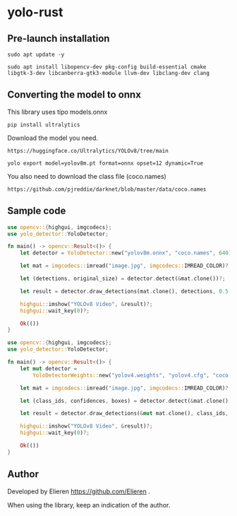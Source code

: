 # yolo-rust

## Pre-launch installation
```
sudo apt update -y
```
```
sudo apt install libopencv-dev pkg-config build-essential cmake libgtk-3-dev libcanberra-gtk3-module llvm-dev libclang-dev clang
```

## Converting the model to onnx
This library uses tipo models.onnx

```
pip install ultralytics
```
Download the model you need.
```
https://huggingface.co/Ultralytics/YOLOv8/tree/main
```
```
yolo export model=yolov8m.pt format=onnx opset=12 dynamic=True
```
You also need to download the class file (coco.names)
```
https://github.com/pjreddie/darknet/blob/master/data/coco.names
```

## Sample code

```rust
use opencv::{highgui, imgcodecs};
use yolo_detector::YoloDetector;

fn main() -> opencv::Result<()> {
    let detector = YoloDetector::new("yolov8m.onnx", "coco.names", 640).unwrap();

    let mat = imgcodecs::imread("image.jpg", imgcodecs::IMREAD_COLOR)?;

    let (detections, original_size) = detector.detect(&mat.clone())?;

    let result = detector.draw_detections(mat.clone(), detections, 0.5, original_size)?;

    highgui::imshow("YOLOv8 Video", &result)?;
    highgui::wait_key(0)?;

    Ok(())
}
```

```rust
use opencv::{highgui, imgcodecs};
use yolo_detector::YoloDetector;

fn main() -> opencv::Result<()> {
    let mut detector =
        YoloDetectorWeights::new("yolov4.weights", "yolov4.cfg", "coco.names").unwrap();

    let mat = imgcodecs::imread("image.jpg", imgcodecs::IMREAD_COLOR)?;

    let (class_ids, confidences, boxes) = detector.detect(&mat.clone(), 0.7, 0.4)?;

    let result = detector.draw_detections(&mut mat.clone(), class_ids, confidences, boxes)?;

    highgui::imshow("YOLOv8 Video", &result)?;
    highgui::wait_key(0)?;

    Ok(())
}

```

## Author

Developed by Elieren https://github.com/Elieren .

When using the library, keep an indication of the author.